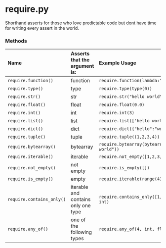 # require.py
Shorthand asserts for those who love predictable code but dont have time for writing every assert in the world.

### Methods

| Name | Asserts that the argument is: | Example Usage |
| :--- | :--- | :--- |
| `require.function()` | function | `require.function(lambda:"hello")` |
| `require.type()` | type | `require.type(type(0))` |
| `require.str()` | str | `require.str("hello world")` |
| `require.float()` | float | `require.float(0.0)` |
| `require.int()` | int | `require.int(3)` |
| `require.list()` | list | `require.list(['hello world'])` |
| `require.dict()` | dict | `require.dict({"hello":"world"})` |
| `require.tuple()` | tuple | `require.tuple((1,2,3,4))` |
| `require.bytearray()` | bytearray | `require.bytearray(bytearray("hello world"))` |
| `require.iterable()` | iterable | `require.not_empty([1,2,3,4])` |
| `require.not_empty()` | not empty | `require.is_empty([])` |
| `require.is_empty()` | empty | `require.iterable(range(4))` |
| `require.contains_only()` | iterable and contains only one type | `require.contains_only([1,2,3,4], int)` |
| `require.any_of()` | one of the following types | `require.any_of(4, int, float)` |
